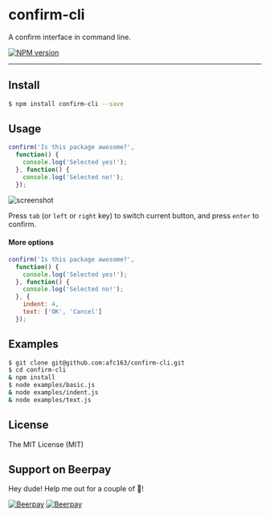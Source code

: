 # confirm-cli

A confirm interface in command line.

[![NPM version](https://img.shields.io/npm/v/confirm-cli.svg?style=flat)](https://npmjs.org/package/confirm-cli)

---

## Install

```bash
$ npm install confirm-cli --save
```

## Usage

```js
confirm('Is this package awosome?',
  function() {
    console.log('Selected yes!');
  }, function() {
    console.log('Selected no!');
  });
```

![screenshot](https://t.alipayobjects.com/images/T1zJheXmjzXXXXXXXX.png)

Press `tab` (or `left` or `right` key) to switch current button, and press `enter` to confirm.

#### More options

```js
confirm('Is this package awosome?',
  function() {
    console.log('Selected yes!');
  }, function() {
    console.log('Selected no!');
  }, {
    indent: 4,
    text: ['OK', 'Cancel']
  });
```

## Examples

```bash
$ git clone git@github.com:afc163/confirm-cli.git
$ cd confirm-cli
& npm install
$ node examples/basic.js
& node examples/indent.js
& node examples/text.js
```

## License

The MIT License (MIT)

## Support on Beerpay
Hey dude! Help me out for a couple of :beers:!

[![Beerpay](https://beerpay.io/afc163/confirm-cli/badge.svg?style=beer-square)](https://beerpay.io/afc163/confirm-cli)  [![Beerpay](https://beerpay.io/afc163/confirm-cli/make-wish.svg?style=flat-square)](https://beerpay.io/afc163/confirm-cli?focus=wish)